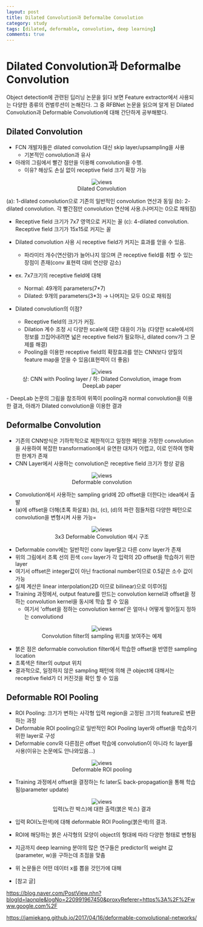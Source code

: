 ```yaml
---
layout: post
title: Dilated Convolution과 Deformalbe Convolution
category: study
tags: [dilated, deformable, convolution, deep learning]
comments: true
---
```


# Dilated Convolution과 Deformalbe Convolution

Object detection에 관련된 딥러닝 논문을 읽다 보면 Feature extractor에서 사용되는 다양한 종류의 컨벌루션이 논해진다.
그 중 RFBNet 논문을 읽으며 알게 된 Dilated Convolution과 Deformable Convolution에 대해 간단하게 공부해봤다.

## Dilated Convolution
- FCN 개발자들은 dilated convolution 대신 skip layer/upsampling을 사용
  - 기본적인 convolution과 유사
- 아래의 그림에서 빨간 점만을 이용해 convolution을 수행.
  - 이유? 해상도 손실 없이 receptive field 크기 확장 가능
<center>
<figure>
<img src="assets/post_img/study/2019-01-02-dilated-deformable-convolution/fig1.PNG" alt="views">
<figcaption>Dilated Convolution </figcaption>
</figure>
</center>

(a): 1-dilated convolution으로 기존의 일반적인 convolution 연산과 동일
(b): 2-dilated convolution. 각 빨간점만 convolution 연산에 사용.(나머지는 0으로 채워짐)
  - Receptive field 크기가 7x7 영역으로 커지는 꼴
(c): 4-dilated convolution. Receptive field 크기가 15x15로 커지는 꼴

- Dilated convolution 사용 시 receptive field가 커지는 효과를 얻을 수 있음.
  - 파라미터 개수(연산량)가 늘어나지 않으며 큰 receptive field를 취할 수 있는 장점이 존재(conv 표현력 대비 연산량 감소)
- ex. 7x7크기의 receptive field에 대해
  - Normal: 49개의 parameters(7*7)
  - Dilated: 9개의 parameters(3*3) -> 나머지는 모두 0으로 채워짐

- Dilated convolution의 이점?
  - Receptive field의 크기가 커짐.
  - Dilation 계수 조정 시 다양한 scale에 대한 대응이 가능
  (다양한 scale에서의 정보를 끄집어내려면 넓은 receptive field가 필요하나, dilated conv가 그 문제를 해결)
  - Pooling을 이용한 receptive field의 확장효과를 얻는 CNN보다 양질의 feature map을 얻을 수 있음(표현력이 더 좋음)
<center>
<figure>
<img src="assets/post_img/study/2019-01-02-dilated-deformable-convolution/fig2.PNG" alt="views">
<figcaption>상: CNN with Pooling layer / 하: Dilated Convolution, image from DeepLab paper </figcaption>
</figure>
</center>
  - DeepLab 논문의 그림을 참조하여 위쪽이 pooling과 normal convolution을 이용한 결과, 아래가 Dilated convolution을 이용한 결과

## Deformalbe Convolution
- 기존의 CNN방식은 기하학적으로 제한적이고 일정한 패턴을 가정한 convolution을 사용하여 복잡한 transformation에서 유연한 대처가 어렵고, 이로 인하여 명확한 한계가 존재
- CNN Layer에서 사용하는 convolution은 receptive field 크기가 항상 같음
<center>
<figure>
<img src="assets/post_img/study/2019-01-02-dilated-deformable-convolution/fig3.PNG" alt="views">
<figcaption>Deformable convolution</figcaption>
</figure>
</center>

- Convolution에서 사용하는 sampling grid에 2D offset을 더한다는 idea에서 출발
- (a)에 offset을 더해(초록 화살표) (b), (c), (d)의 파란 점들처럼 다양한 패턴으로 convolution을 변형시켜 사용 가능=
<center>
<figure>
<img src="assets/post_img/study/2019-01-02-dilated-deformable-convolution/fig4.PNG" alt="views">
<figcaption>3x3 Deformable Convolution 예시 구조</figcaption>
</figure>
</center>

- Deformable conv에는 일반적인 conv layer말고 다른 conv layer가 존재
- 위의 그림에서 초록 선의 흰색 `conv` layer가 각 입력의 2D offset을 학습하기 위한 layer
- 여기서 offset은 integer값이 아닌 fractional number이므로 0.5같은 소수 값이 가능
- 실제 계산은 linear interpolation(2D 이므로 bilinear)으로 이루어짐
- Training 과정에서, output feature를 만드는 convolution kernel과 offset을 정하는 convolution kernel을 동시에 학습 할 수 있음
  - 여기서 'offset을 정하는 convolution kernel'은 얼마나 어떻게 멀어질지 정하는 convolutiond
<center>
<figure>
<img src="assets/post_img/study/2019-01-02-dilated-deformable-convolution/fig5.PNG" alt="views">
<figcaption>Convolution filter의 sampling 위치를 보여주는 예제</figcaption>
</figure>
</center>

- 붉은 점은 deformable convolution filter에서 학습한 offset을 반영한 sampling location
- 초록색은 filter의 output 위치
- 결과적으로, 일정하지 않은 sampling 패턴에 의해 큰 object에 대해서는 receptive field가 더 커진것을 확인 할 수 있음

## Deformable ROI Pooling
- ROI Pooling: 크기가 변하는 사각형 입력 region을 고정된 크기의 feature로 변환하는 과정
- Deformable ROI pooling으로 일반적인 ROI Pooling layer와 offset을 학습하기 위한 layer로 구성
- Deformable conv와 다른점은 offset 학습에 convolution이 아니라 fc layer를 사용(이유는 논문에도 안나와있음...)
<center>
<figure>
<img src="assets/post_img/study/2019-01-02-dilated-deformable-convolution/fig6.PNG" alt="views">
<figcaption>Deformable ROI pooling </figcaption>
</figure>
</center>

- Training 과정에서 offset을 결정하는 fc later도 back-propagation을 통해 학습됨(parameter update)
<center>
<figure>
<img src="assets/post_img/study/2019-01-02-dilated-deformable-convolution/fig7.PNG" alt="views">
<figcaption>입력(노란 박스)에 대한 출력(붉은 박스) 결과 </figcaption>
</figure>
</center>

- 입력 ROI(노란색)에 대해 deformable ROI Pooling(붉은색)의 결과.
- ROI에 해당하는 붉은 사각형의 모양이 object의 형대에 따라 다양한 형태로 변형됨


- 지금까지 deep learning 분야의 많은 연구들은 predictor의 weight 값(parameter, w)을 구하는데 초점을 맞춤
- 위 논문들은 어떤 데이터 x를 뽑을 것인가에 대해 

- [참고 글]

https://blog.naver.com/PostView.nhn?blogId=laonple&logNo=220991967450&proxyReferer=https%3A%2F%2Fwww.google.com%2F

https://jamiekang.github.io/2017/04/16/deformable-convolutional-networks/
